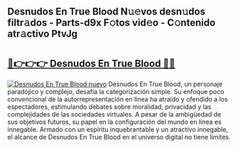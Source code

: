 ## Desnudos En True Blood N𝚞𝚎vos desn𝚞dos filtr𝚊dos - Parts-d9x F𝚘tos vid𝚎o - C𝚘ntenido atr𝚊ctivo PtvJg

# <h2><a href="http://mb4tqp.tromn.icu/?c=Desnudos+En+True+Blood">🔗👉👉👉 Desnudos En True Blood 🔗🔗</a></h2>

[![Desnudos En True Blood nuevo](https://i.imgur.com/pEAQMta.gif)](http://mb4tqp.tromn.icu/?c=Desnudos+En+True+Blood)
Desnudos En True Blood, un personaje paradójico y complejo, desafía la categorización simple. Su enfoque poco convencional de la autorrepresentación en línea ha atraído y ofendido a los espectadores, estimulando debates sobre moralidad, privacidad y las complejidades de las sociedades virtuales. A pesar de la ambigüedad de sus objetivos futuros, su papel en la configuración del mundo en línea es innegable. Armado con un espíritu inquebrantable y un atractivo innegable, el alcance de Desnudos En True Blood en el universo digital no tiene límites.

